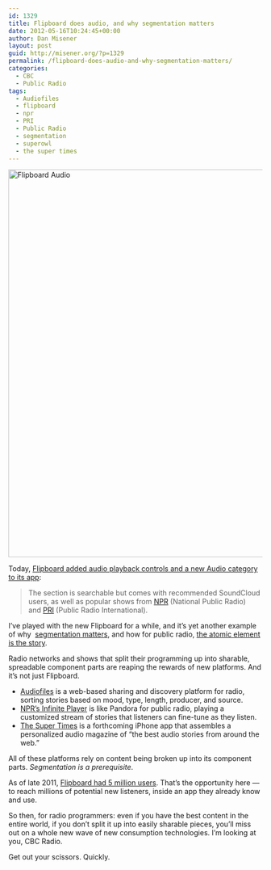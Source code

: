 ```yaml
---
id: 1329
title: Flipboard does audio, and why segmentation matters
date: 2012-05-16T10:24:45+00:00
author: Dan Misener
layout: post
guid: http://misener.org/?p=1329
permalink: /flipboard-does-audio-and-why-segmentation-matters/
categories:
  - CBC
  - Public Radio
tags:
  - Audiofiles
  - flipboard
  - npr
  - PRI
  - Public Radio
  - segmentation
  - superowl
  - the super times
---
```

<img class="alignnone size-full wp-image-1330" title="Flipboard Audio" src="http://misener.org/wp-content/uploads/2012/05/IMG_0047.png" alt="Flipboard Audio" width="1024" height="768" srcset="/wordpress/wp-content/uploads/2012/05/IMG_0047.png 1024w, /wordpress/wp-content/uploads/2012/05/IMG_0047-300x225.png 300w" sizes="(max-width: 1024px) 100vw, 1024px" />

Today, [Flipboard added audio playback controls and a new Audio category to its app](http://thenextweb.com/apps/2012/05/16/flipboard-launches-new-audio-category-section/):

> The section is searchable but comes with recommended SoundCloud users, as well as popular shows from [NPR](http://www.npr.org/) (National Public Radio) and [PRI](http://www.pri.org/) (Public Radio International).

I&#8217;ve played with the new Flipboard for a while, and it&#8217;s yet another example of why  [segmentation matters](http://misener.org/archives/980 "Segmentation matters"), and how for public radio, [the atomic element is the story](http://misener.org/archives/1038 "“The atomic element is the story”").

Radio networks and shows that split their programming up into sharable, spreadable component parts are reaping the rewards of new platforms. And it&#8217;s not just Flipboard.

  * [Audiofiles](http://audiofil.es/) is a web-based sharing and discovery platform for radio, sorting stories based on mood, type, length, producer, and source.
  * [NPR&#8217;s Infinite Player](http://www.npr.org/sandbox/conplay/) is like Pandora for public radio, playing a customized stream of stories that listeners can fine-tune as they listen.
  * [The Super Times](http://thesupertimes.com/) is a forthcoming iPhone app that assembles a personalized audio magazine of &#8220;the best audio stories from around the web.&#8221;

All of these platforms rely on content being broken up into its component parts. _Segmentation is a prerequisite_.

As of late 2011, [Flipboard had 5 million users](http://mashable.com/2011/12/14/flipboard-iphone-1-million/). That&#8217;s the opportunity here &#8212; to reach millions of potential new listeners, inside an app they already know and use.

So then, for radio programmers: even if you have the best content in the entire world, if you don&#8217;t split it up into easily sharable pieces, you&#8217;ll miss out on a whole new wave of new consumption technologies. I&#8217;m looking at you, CBC Radio.

Get out your scissors. Quickly.